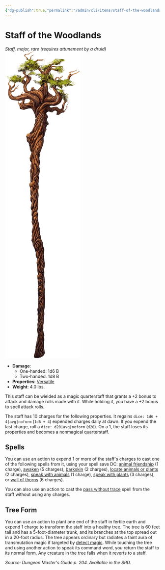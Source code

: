 ```yaml
---
{"dg-publish":true,"permalink":"/admin/cli/items/staff-of-the-woodlands/","tags":["compendium/src/5e/dmg","item/attunement/required","item/property/versatile","item/rarity/rare","item/tier/major","item/wondrous/staff"],"updated":"2025-01-11T15:32:20.781+00:00"}
---
```


# Staff of the Woodlands
*Staff, major, rare (requires attunement by a druid)*  
![](https://raw.githubusercontent.com/5etools-mirror-2/5etools-img/main/items/DMG/Staff%20of%20the%20Woodlands.webp#right)  

- **Damage**:
  - One-handed: 1d6 B
  - Two-handed: 1d8 B
- **Properties**: [Versatile](/3-Mechanics/CLI/rules/item-properties.md#Versatile)
- **Weight**: 4.0 lbs.

This staff can be wielded as a magic quarterstaff that grants a +2 bonus to attack and damage rolls made with it. While holding it, you have a +2 bonus to spell attack rolls.

The staff has 10 charges for the following properties. It regains `dice: 1d6 + 4|avg|noform` (`1d6 + 4`) expended charges daily at dawn. If you expend the last charge, roll a `dice: d20|avg|noform` (`d20`). On a 1, the staff loses its properties and becomes a nonmagical quarterstaff.

## Spells

You can use an action to expend 1 or more of the staff's charges to cast one of the following spells from it, using your spell save DC: [animal friendship](/Admin/CLI/spells/animal-friendship.md) (1 charge), [awaken](/Admin/CLI/spells/awaken.md) (5 charges), [barkskin](/Admin/CLI/spells/barkskin.md) (2 charges), [locate animals or plants](/Admin/CLI/spells/locate-animals-or-plants.md) (2 charges), [speak with animals](/Admin/CLI/spells/speak-with-animals.md) (1 charge), [speak with plants](/Admin/CLI/spells/speak-with-plants.md) (3 charges), or [wall of thorns](/Admin/CLI/spells/wall-of-thorns.md) (6 charges).

You can also use an action to cast the [pass without trace](/Admin/CLI/spells/pass-without-trace.md) spell from the staff without using any charges.

## Tree Form

You can use an action to plant one end of the staff in fertile earth and expend 1 charge to transform the staff into a healthy tree. The tree is 60 feet tall and has a 5-foot-diameter trunk, and its branches at the top spread out in a 20-foot radius. The tree appears ordinary but radiates a faint aura of transmutation magic if targeted by [detect magic](/Admin/CLI/spells/detect-magic.md). While touching the tree and using another action to speak its command word, you return the staff to its normal form. Any creature in the tree falls when it reverts to a staff.

*Source: Dungeon Master's Guide p. 204. Available in the SRD.*